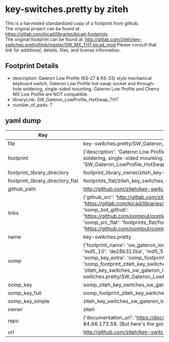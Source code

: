 # key-switches.pretty by ziteh  
This is a harvested standardized copy of a footprint from github.  
The original project can be found at:  
https://gitlab.com/kicad/libraries/kicad-footprints  
The original footprint can be found at:
http://gitlab.com/ziteh/key-switches.pretty/blob/master/SW_MX_THT.kicad_mod
Please consult that link for additional, details, files, and license information.  
## Footprint Details
* description: Gateron Low Profile (KS-27 & KS-33) style mechanical keyboard switch, Gateron Low Profile hot-swap socket and through-hole soldering, single-sided mounting. Gateron Low Profile and Cherry MX Low Profile are NOT compatible.  
* libraryLink: SW_Gateron_LowProfile_HotSwap_THT  
* number_of_pads: 7  
## yaml dump  
| Key | Value |  
| --- | --- |  
| file | key-switches.pretty/SW_Gateron_LowProfile_HotSwap_THT.kicad_mod |  
| footprint | {'description': 'Gateron Low Profile (KS-27 & KS-33) style mechanical keyboard switch, Gateron Low Profile hot-swap socket and through-hole soldering, single-sided mounting. Gateron Low Profile and Cherry MX Low Profile are NOT compatible.', 'libraryLink': 'SW_Gateron_LowProfile_HotSwap_THT', 'number_of_pads': 7} |  
| footprint_library_directory | footprint_library_owner/ziteh_key-switches.pretty |  
| footprint_library_directory_flat | footprints_flat/ziteh_key_switches_sw_gateron_lowprofile_hotswap_tht/working |  
| github_path | http://github.com/ziteh/key-switches.pretty/blob/master/SW_Gateron_LowProfile_HotSwap_THT.kicad_mod |  
| links | {'github_src': 'http://gitlab.com/ziteh/key-switches.pretty/blob/master/SW_MX_THT.kicad_mod', 'github_src_repo': 'https://gitlab.com/kicad/libraries/kicad-footprints', 'oomp_bot': 'footprints/ziteh_key_switches_sw_gateron_lowprofile_hotswap_tht/working', 'oomp_bot_github': 'https://github.com/oomlout/oomlout_oomp_footprint_bot/tree/main/footprints/ziteh_key_switches_sw_gateron_lowprofile_hotswap_tht/working', 'oomp_src_flat': 'footprints_flat/footprints_flat/ziteh_key_switches_sw_gateron_lowprofile_hotswap_tht/working', 'oomp_src_flat_github': 'https://github.com/oomlout/oomlout_oomp_footprint_src/tree/main/footprints_flat/ziteh_key_switches_sw_gateron_lowprofile_hotswap_tht/working'} |  
| name | key-switches.pretty |  
| oomp | {'footprint_name': 'sw_gateron_lowprofile_hotswap_tht', 'library_name': 'key_switches', 'md5': 'de28b312ba891ec3649d30ad5b9e63b4', 'md5_10': 'de28b312ba', 'md5_5': 'de28b', 'md5_6': 'de28b3', 'oomp_key': 'oomp_ziteh_key_switches_sw_gateron_lowprofile_hotswap_tht', 'oomp_key_extra': 'oomp_footprint_ziteh_key_switches_sw_gateron_lowprofile_hotswap_tht', 'oomp_key_full': 'oomp_footprint_ziteh_key_switches_sw_gateron_lowprofile_hotswap_tht_de28b3', 'oomp_key_simple': 'ziteh_key_switches_sw_gateron_lowprofile_hotswap_tht', 'original_filename': 'key-switches.pretty/SW_Gateron_LowProfile_HotSwap_THT.kicad_mod', 'owner_name': 'ziteh'} |  
| oomp_key | oomp_ziteh_key_switches_sw_gateron_lowprofile_hotswap_tht |  
| oomp_key_full | oomp_footprint_ziteh_key_switches_sw_gateron_lowprofile_hotswap_tht |  
| oomp_key_simple | ziteh_key_switches_sw_gateron_lowprofile_hotswap_tht |  
| owner | ziteh |  
| repo | {'documentation_url': 'https://docs.github.com/rest/overview/resources-in-the-rest-api#rate-limiting', 'message': "API rate limit exceeded for 84.66.173.59. (But here's the good news: Authenticated requests get a higher rate limit. Check out the documentation for more details.)"} |  
| url | http://github.com/ziteh/key-switches.pretty |  

